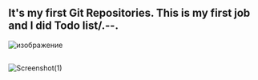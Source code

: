 ## It's my first Git Repositories. This is my first job and I did Todo list/.--.

![изображение](https://user-images.githubusercontent.com/51622640/161997389-927d8643-21ed-4944-8910-ad3ecca321d2.png)


##

![Screenshot(1)](https://user-images.githubusercontent.com/51622640/161997278-2ca5cc7a-3dd7-4e13-b2a2-98a6e2e23a21.png)
